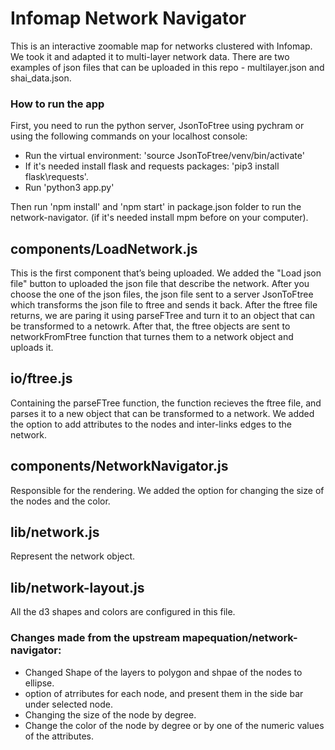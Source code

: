 # Infomap Network Navigator
This is an interactive zoomable map for networks clustered with Infomap. We took it and adapted it to multi-layer network data. There are two examples of json files that can be uploaded in this repo - multilayer.json and shai_data.json.

### How to run the app
First, you need to run the python server, JsonToFtree using pychram or using the following commands on your localhost console:
* Run the virtual environment: 'source JsonToFtree/venv/bin/activate'
* If it's needed install flask and requests packages: 'pip3 install flask\requests'.
* Run 'python3 app.py'

Then run 'npm install' and 'npm start' in package.json folder to run the network-navigator. (if it's needed install mpm before on your computer).

## components/LoadNetwork.js
This is the first component that’s being uploaded. We added the "Load json file" button to uploaded the json file that describe the network. After you choose the one of the json files, the json file sent to a server JsonToFtree which transforms the json file to ftree and sends it back. After the ftree file returns, we are paring it using parseFTree and turn it to an object that can be transformed to a netowrk. After that, the ftree objects are sent to networkFromFtree function that turnes them to a network object and uploads it.

## io/ftree.js
Containing the parseFTree function, the function recieves the ftree file, and parses it to a new object that can be transformed to a network. We added the option to add attributes to the nodes and inter-links edges to the network.

## components/NetworkNavigator.js
Responsible for the rendering. We added the option for changing the size of the nodes and the color.

##  lib/network.js
Represent the network object.

## lib/network-layout.js
All the d3 shapes and colors are configured in this file.


### Changes made from the upstream mapequation/network-navigator:
* Changed Shape of the layers to polygon and shpae of the nodes to ellipse.
* option of atrributes for each node, and present them in the side bar under selected node.
* Changing the size of the node by degree.
* Change the color of the node by degree or by one of the numeric values of the attributes.
